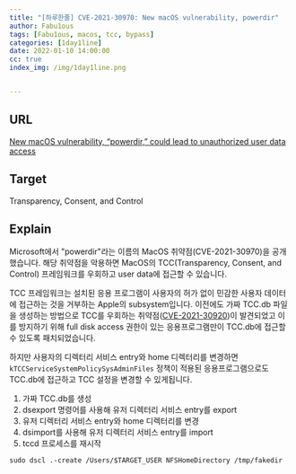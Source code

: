 ```yaml
---
title: "[하루한줄] CVE-2021-30970: New macOS vulnerability, powerdir"
author: Fabu1ous
tags: [Fabu1ous, macos, tcc, bypass]
categories: [1day1line]
date: 2022-01-10 14:00:00
cc: true
index_img: /img/1day1line.png


---
```




## URL

[New macOS vulnerability, “powerdir,” could lead to unauthorized user data access](https://www.microsoft.com/security/blog/2022/01/10/new-macos-vulnerability-powerdir-could-lead-to-unauthorized-user-data-access/)

## **Target**

Transparency, Consent, and Control



## **Explain**

Microsoft에서 "powerdir"라는 이름의 MacOS 취약점(CVE-2021-30970)을 공개했습니다. 해당 취약점을 악용하면 MacOS의 TCC(Transparency, Consent, and Control) 프레임워크를 우회하고 user data에 접근할 수 있습니다.

TCC 프레임워크는 설치된 응용 프로그램이 사용자의 허가 없이 민감한 사용자 데이터에 접근하는 것을 거부하는 Apple의 subsystem입니다. 이전에도 가짜 TCC.db 파일을 생성하는 방법으로 TCC를 우회하는 취약점([CVE-2021-30920](https://hackyboiz.github.io/2021/11/02/fabu1ous/2021-11-02/))이 발견되었고 이를 방지하기 위해 full disk access 권한이 있는 응용프로그램만이 TCC.db에 접근할 수 있도록 패치되었습니다.

하지만 사용자의 디렉터리 서비스 entry와 home 디렉터리를 변경하면 ` kTCCServiceSystemPolicySysAdminFiles` 정책이 적용된 응용프로그램으로도 TCC.db에 접근하고 TCC 설정을 변경할 수 있게됩니다.

1. 가짜 TCC.db를 생성
2. dsexport 명령어를 사용해 유저 디렉터리 서비스 entry를 export
3. 유저 디렉터리 서비스 entry와 home 디렉터리를 변경
4. dsimport를 사용해 유저 디렉터리 서비스 entry를 import
5. tccd 프로세스를 재시작

```
sudo dscl .-create /Users/$TARGET_USER NFSHomeDirectory /tmp/fakedir
```

